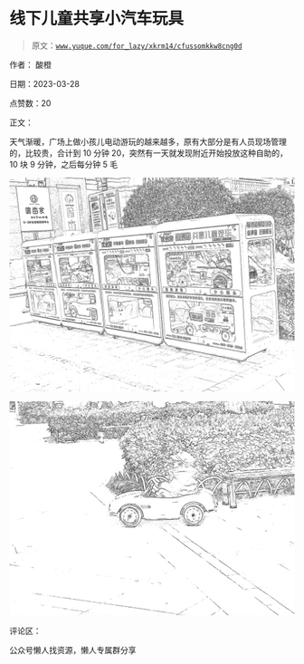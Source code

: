 # 线下儿童共享小汽车玩具

> 原文：[`www.yuque.com/for_lazy/xkrm14/cfussomkkw8cng0d`](https://www.yuque.com/for_lazy/xkrm14/cfussomkkw8cng0d)

作者： 酸橙

日期：2023-03-28

点赞数：20

正文：

天气渐暖，广场上做小孩儿电动游玩的越来越多，原有大部分是有人员现场管理的，比较贵，合计到 10 分钟 20，突然有一天就发现附近开始投放这种自助的，10 块 9 分钟，之后每分钟 5 毛

![](img/e17b855d4f6545bee16163a3eb1dd47f.png)

![](img/4338338f94c3cb9a8b35cd8ff3ec6bc2.png)

评论区：

公众号懒人找资源，懒人专属群分享

